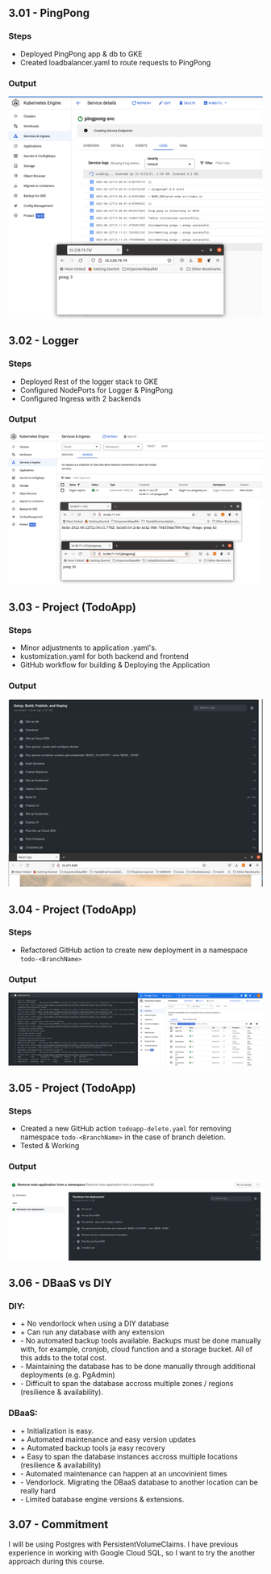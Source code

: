 ## 3.01 - PingPong

### Steps

- Deployed PingPong app & db to GKE
- Created loadbalancer.yaml to route requests to PingPong

### Output

![program output](output_301.png "Deployment")

## 3.02 - Logger

### Steps

- Deployed Rest of the logger stack to GKE
- Configured NodePorts for Logger & PingPong
- Configured Ingress with 2 backends

### Output

![program output](output_302.png "Deployment")

## 3.03 - Project (TodoApp)

### Steps

- Minor adjustments to application .yaml's.
- kustomization.yaml for both backend and frontend
- GitHub workflow for building & Deploying the Application

### Output

![program output](output_303.png "Deployment")

## 3.04 - Project (TodoApp)

### Steps

- Refactored GitHub action to create new deployment in a namespace `todo-<BranchName>`

### Output

![program output](output_304.png "Deployment")

## 3.05 - Project (TodoApp)

### Steps

- Created a new GitHub action `todoapp-delete.yaml` for removing namespace `todo-<BranchName>` in the case of branch deletion.
- Tested & Working

### Output

![program output](output_305.png "Deployment")

## 3.06 - DBaaS vs DIY

### DIY:
-  &#43; No vendorlock when using a DIY database
-  &#43; Can run any database with any extension
-  &#45; No automated backup tools available. Backups must be done manually with, for example, cronjob, cloud function and a storage bucket. All of this adds to the total cost.
-  &#45; Maintaining the database has to be done manually through additional deployments (e.g. PgAdmin)
-  &#45; Difficult to span the database accross multiple zones / regions (resilience & availability).

### DBaaS:
-  &#43; Initialization is easy.
-  &#43; Automated maintenance and easy version updates
-  &#43; Automated backup tools ja easy recovery
-  &#43; Easy to span the database instances accross multiple locations (resilience & availability)
-  &#45; Automated maintenance can happen at an uncovinient times
-  &#45; Vendorlock. Migrating the DBaaS database to another location can be really hard
-  &#45; Limited batabase engine versions & extensions.

## 3.07 - Commitment

I will be using Postgres with PersistentVolumeClaims. I have previous experience in working with Google Cloud SQL, so I want to try the another approach during this course.
